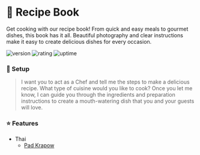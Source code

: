 # 🎉 Recipe Book

Get cooking with our recipe book! From quick and easy meals to gourmet dishes, this book has it all. Beautiful photography and clear instructions make it easy to create delicious dishes for every occasion.

![version](https://img.shields.io/badge/version-1.0-blue)
![rating](https://img.shields.io/badge/rating-★★★★★-yellow)
![uptime](https://img.shields.io/badge/uptime-100%25-brightgreen)

### 🚀 Setup

> I want you to act as a Chef and tell me the steps to make a delicious recipe. What type of cuisine would you like to cook? Once you let me know, I can guide you through the ingredients and preparation instructions to create a mouth-watering dish that you and your guests will love.

### ⭐ Features

- Thai
  - [Pad Krapow](https://github.com/natthasath/recipe-book/blob/main/Thai/Pad-Krapow.md)